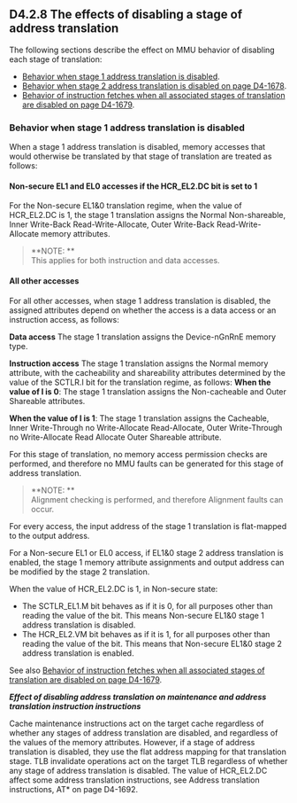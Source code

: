 ## D4.2.8 The effects of disabling a stage of address translation

The following sections describe the effect on MMU behavior of disabling each stage of translation:
* [Behavior when stage 1 address translation is disabled](#).
* [Behavior when stage 2 address translation is disabled on page D4-1678](#).
* [Behavior of instruction fetches when all associated stages of translation are disabled on page D4-1679](#).

### Behavior when stage 1 address translation is disabled

When a stage 1 address translation is disabled, memory accesses that would otherwise be translated by that stage of translation are treated as follows:


#### Non-secure EL1 and EL0 accesses if the HCR_EL2.DC bit is set to 1

For the Non-secure EL1&0 translation regime, when the value of HCR_EL2.DC is 1, the stage 1 translation assigns the Normal Non-shareable, Inner Write-Back Read-Write-Allocate, Outer Write-Back Read-Write-Allocate memory attributes.

> **NOTE: **  
This applies for both instruction and data accesses.


#### All other accesses

For all other accesses, when stage 1 address translation is disabled, the assigned attributes depend on whether the access is a data access or an instruction access, as follows:

**Data access**
The stage 1 translation assigns the Device-nGnRnE memory type.

**Instruction access**
The stage 1 translation assigns the Normal memory attribute, with the cacheability and shareability attributes determined by the value of the SCTLR.I bit for the translation regime, as follows:
**When the value of I is 0**: The stage 1 translation assigns the Non-cacheable and Outer Shareable attributes.

**When the value of I is 1**: The stage 1 translation assigns the Cacheable, Inner Write-Through no Write-Allocate Read-Allocate, Outer Write-Through no Write-Allocate Read Allocate Outer Shareable attribute.

For this stage of translation, no memory access permission checks are performed, and therefore no MMU faults can be generated for this stage of address translation.

> **NOTE: **  
Alignment checking is performed, and therefore Alignment faults can occur.

For every access, the input address of the stage 1 translation is flat-mapped to the output address.

For a Non-secure EL1 or EL0 access, if EL1&0 stage 2 address translation is enabled, the stage 1 memory attribute assignments and output address can be modified by the stage 2 translation.

When the value of HCR_EL2.DC is 1, in Non-secure state:
* The SCTLR_EL1.M bit behaves as if it is 0, for all purposes other than reading the value of the bit. This means Non-secure EL1&0 stage 1 address translation is disabled.
* The HCR_EL2.VM bit behaves as if it is 1, for all purposes other than reading the value of the bit. This means that Non-secure EL1&0 stage 2 address translation is enabled.

See also [Behavior of instruction fetches when all associated stages of translation are disabled on page D4-1679](#).

***Effect of disabling address translation on maintenance and address translation instruction
instructions***

Cache maintenance instructions act on the target cache regardless of whether any stages of address translation are disabled, and regardless of the values of the memory attributes. However, if a stage of address translation is disabled, they use the flat address mapping for that translation stage.
TLB invalidate operations act on the target TLB regardless of whether any stage of address translation is disabled. The value of HCR_EL2.DC affect some address translation instructions, see Address translation instructions, AT* on page D4-1692.




